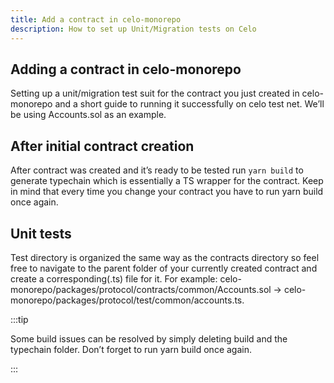 ```yaml
---
title: Add a contract in celo-monorepo
description: How to set up Unit/Migration tests on Celo
---
```


## Adding a contract in celo-monorepo

Setting up a unit/migration test suit for the contract you just created in celo-monorepo and a short guide to running it successfully on celo test net. We’ll be using Accounts.sol as an example.

## After initial contract creation

After contract was created and it’s ready to be tested run `yarn build` to generate typechain which is essentially a TS wrapper for the contract. Keep in mind that every time you change your contract you have to run yarn build once again.

## Unit tests

Test directory is organized the same way as the contracts directory so feel free to navigate to the parent folder of your currently created contract and create a corresponding(.ts) file for it. For example: celo-monorepo/packages/protocol/contracts/common/Accounts.sol → celo-monorepo/packages/protocol/test/common/accounts.ts.

:::tip

Some build issues can be resolved by simply deleting build and the typechain folder. Don’t forget to run yarn build once again.

:::
